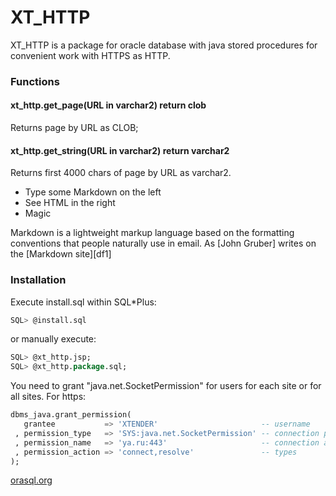 # XT_HTTP

XT_HTTP is a package for oracle database with java stored procedures for convenient work with HTTPS as HTTP.

### Functions
####  xt_http.get_page(URL in varchar2) return clob
Returns page by URL as CLOB;

#### xt_http.get_string(URL in varchar2) return varchar2
Returns first 4000 chars of page by URL as varchar2. 


  - Type some Markdown on the left
  - See HTML in the right
  - Magic

Markdown is a lightweight markup language based on the formatting conventions that people naturally use in email.  As [John Gruber] writes on the [Markdown site][df1]

### Installation

Execute install.sql within SQL*Plus:

```sql
SQL> @install.sql
```
or manually execute:
```sql
SQL> @xt_http.jsp;
SQL> @xt_http.package.sql;
```

You need to grant "java.net.SocketPermission" for users for each site or for all sites. 
For https: 

```sql
dbms_java.grant_permission(
   grantee           => 'XTENDER'                       -- username
 , permission_type   => 'SYS:java.net.SocketPermission' -- connection permission
 , permission_name   => 'ya.ru:443'                     -- connection address and port
 , permission_action => 'connect,resolve'               -- types
);
```

[orasql.org][1]

[1]:http://orasql.org
